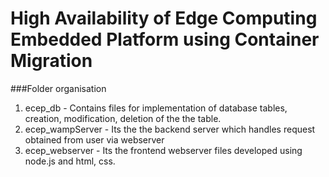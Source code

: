 # High Availability of Edge Computing Embedded Platform using Container Migration 


###Folder organisation
1. ecep_db - Contains files for implementation of database tables, creation, modification, deletion of the the table.
2. ecep_wampServer - Its the the backend server which handles request obtained from user via webserver
3. ecep_webserver - Its the frontend webserver files developed using node.js and html, css.